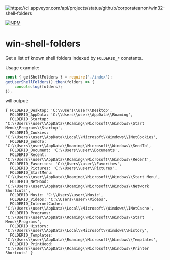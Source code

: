 ![https://ci.appveyor.com/api/projects/status/github/corporateanon/win32-shell-folders
](https://ci.appveyor.com/api/projects/status/github/corporateanon/win32-shell-folders)

[![NPM](https://nodei.co/npm/win-shell-folders.png)](https://npmjs.org/package/win-shell-folders)

# win-shell-folders

Get a list of known shell folders indexed by `FOLDERID_*` constants.

Usage example:

```javascript
const { getShellFolders } = require('./index');
getUserShellFolders().then(folders => {
    console.log(folders);
});
```

will output:

```
{ FOLDERID_Desktop: 'C:\\Users\\user\\Desktop',
  FOLDERID_AppData: 'C:\\Users\\user\\AppData\\Roaming',
  FOLDERID_Startup: 'C:\\Users\\user\\AppData\\Roaming\\Microsoft\\Windows\\Start Menu\\Programs\\Startup',
  FOLDERID_Cookies: 'C:\\Users\\user\\AppData\\Local\\Microsoft\\Windows\\INetCookies',
  FOLDERID_SendTo: 'C:\\Users\\user\\AppData\\Roaming\\Microsoft\\Windows\\SendTo',
  FOLDERID_Document: 'C:\\Users\\user\\Documents',
  FOLDERID_Recent: 'C:\\Users\\user\\AppData\\Roaming\\Microsoft\\Windows\\Recent',
  FOLDERID_Favorites: 'C:\\Users\\user\\Favorites',
  FOLDERID_Pictures: 'C:\\Users\\user\\Pictures',
  FOLDERID_StartMenu: 'C:\\Users\\user\\AppData\\Roaming\\Microsoft\\Windows\\Start Menu',
  FOLDERID_NetHood: 'C:\\Users\\user\\AppData\\Roaming\\Microsoft\\Windows\\Network Shortcuts',
  FOLDERID_Music: 'C:\\Users\\user\\Music',
  FOLDERID_Videos: 'C:\\Users\\user\\Videos',
  FOLDERID_InternetCache: 'C:\\Users\\user\\AppData\\Local\\Microsoft\\Windows\\INetCache',
  FOLDERID_Programs: 'C:\\Users\\user\\AppData\\Roaming\\Microsoft\\Windows\\Start Menu\\Programs',
  FOLDERID_History: 'C:\\Users\\user\\AppData\\Local\\Microsoft\\Windows\\History',
  FOLDERID_Templates: 'C:\\Users\\user\\AppData\\Roaming\\Microsoft\\Windows\\Templates',
  FOLDERID_PrintHood: 'C:\\Users\\user\\AppData\\Roaming\\Microsoft\\Windows\\Printer Shortcuts' }
```
